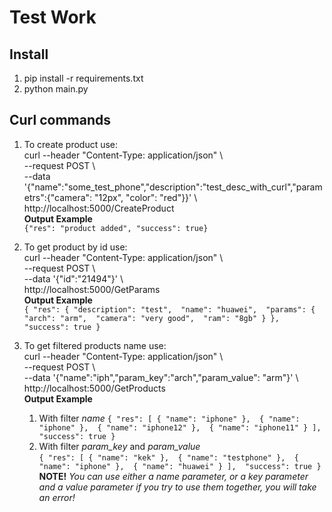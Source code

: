 # Test Work
## Install
1. pip install -r requirements.txt
2. python main.py
## Curl commands
1. To create product use:  
    curl --header "Content-Type: application/json" \  
      --request POST \  
      --data '{"name":"some_test_phone","description":"test_desc_with_curl","parametrs":{"camera": "12px", "color": "red"}}' \  
      http://localhost:5000/CreateProduct  
      **Output Example**  
      `{"res": "product added", "success": true}`
      

2. To get product by id use:  
    curl --header "Content-Type: application/json" \  
      --request POST \  
      --data '{"id":"21494"}' \  
      http://localhost:5000/GetParams  
      **Output Example**  
      `{
  "res": {
    "description": "test", 
    "name": "huawei", 
    "params": {
      "arch": "arm", 
      "camera": "very good", 
      "ram": "8gb"
    }
  }, 
  "success": true
}`

3. To get filtered products name use:  
    curl --header "Content-Type: application/json" \   
      --request POST \  
      --data '{"name":"iph","param_key":"arch","param_value": "arm"}' \  
      http://localhost:5000/GetProducts  
      **Output Example**  
      1. With filter *name*
      `{
  "res": [
    {
      "name": "iphone"
    }, 
    {
      "name": "iphone"
    }, 
    {
      "name": "iphone12"
    }, 
    {
      "name": "iphone11"
    }
  ], 
  "success": true
}`
      2. With filter *param_key* and *param_value*  
`{
  "res": [
    {
      "name": "kek"
    }, 
    {
      "name": "testphone"
    }, 
    {
      "name": "iphone"
    }, 
    {
      "name": "huawei"
    }
  ], 
  "success": true
}`  
      **NOTE!** *You can use either a name parameter, or a key parameter and a value parameter  if you try to use them together, you will take an error!*



